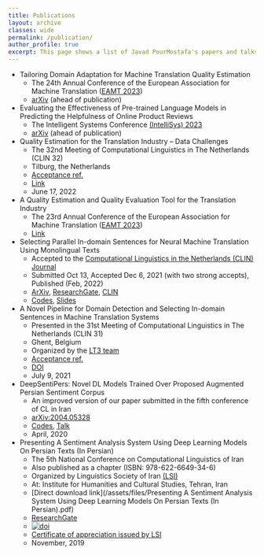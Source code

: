 ```yaml
---
title: Publications
layout: archive
classes: wide
permalink: /publication/
author_profile: true
excerpt: This page shows a list of Javad PourMostafa's papers and talks.
---
```

*   Tailoring Domain Adaptation for Machine Translation Quality Estimation
    *   The 24th Annual Conference of the European Association for Machine Translation ([EAMT 2023](https://events.tuni.fi/eamt23/))
    *    [arXiv](https://arxiv.org/abs/2304.08891) (ahead of publication)
*   Evaluating the Effectiveness of Pre-trained Language Models in Predicting the Helpfulness of Online Product Reviews
    *   The Intelligent Systems Conference [(IntelliSys) 2023](https://saiconference.com/IntelliSys) 
    *   [arXiv](https://arxiv.org/abs/2302.10199) (ahead of publication)
*   Quality Estimation for the Translation Industry – Data Challenges
    *   The 32nd Meeting of Computational Linguistics in The Netherlands (CLIN 32)
    *   Tilburg, the Netherlands
    *   [Acceptance ref.](https://clin2022.uvt.nl/clin32/programme/)
    *   [Link](https://www.researchgate.net/publication/361389091_Quality_Estimation_for_the_Translation_Industry_-_Data_Challenges)
    *   June 17, 2022
*   A Quality Estimation and Quality Evaluation Tool for the Translation Industry  
    *   The 23rd Annual Conference of the European Association for Machine Translation ([EAMT 2023](https://events.tuni.fi/eamt23/))
    *   [Link](https://aclanthology.org/2022.eamt-1.43/)   
*   Selecting Parallel In-domain Sentences for Neural Machine Translation Using Monolingual Texts
    *   Accepted to the [Computational Linguistics in the Netherlands (CLIN) Journal](https://www.clinjournal.org/)
    *   Submitted Oct 13, Accepted Dec 6, 2021 (with two strong accepts), Published (Feb, 2022)
    *   [ArXiv](http://arxiv.org/abs/2112.06096), [ResearchGate](https://www.researchgate.net/publication/357013946_Selecting_Parallel_In-domain_Sentences_for_Neural_Machine_Translation_Using_Monolingual_Texts), [CLIN](https://www.clinjournal.org/index.php/clinj/article/view/137)
    *   [Codes](https://github.com/JoyeBright/DataSelection-NMT), [Slides](https://www.researchgate.net/publication/360105031_Selecting_Parallel_In-domain_Sentences_for_Neural_Machine_Translation_NMT_Using_Monolingual_Texts)
*   A Novel Pipeline for Domain Detection and Selecting In-domain Sentences in Machine Translation Systems
    *   Presented in the 31st Meeting of Computational Linguistics in The Netherlands (CLIN 31)
    *   Ghent, Belgium
    *   Organized by the [LT3 team](https://lt3.ugent.be/)
    *   [Acceptance ref.](https://www.clin31.ugent.be/programme/)
    *   [DOI](https://doi.org/10.6084/m9.figshare.14829030)
    *   July 9, 2021
*   DeepSentiPers: Novel DL Models Trained Over Proposed Augmented Persian Sentiment Corpus
    *   An improved version of our paper submitted in the fifth conference of CL in Iran
    *   [arXiv:2004.05328](https://arxiv.org/abs/2004.05328)
    *   [Codes](https://github.com/JoyeBright/DeepSentiPers), [Talk](https://www.researchgate.net/publication/338570412_A_Deep_Persian_Sentiment_Analysis_Framework)
    *   April, 2020
*   Presenting A Sentiment Analysis System Using Deep Learning Models On Persian Texts (In Persian)
    *   The 5th National Conference on Computational Linguistics of Iran
    *   Also published as a chapter (ISBN: 978-622-6649-34-6)
    *   Organized by Linguistics Society of Iran [(LSI)](https://en.wikipedia.org/wiki/Linguistics_Society_of_Iran)
    *   At: Institute for Humanities and Cultural Studies, Tehran, Iran
    *   [Direct download link](/assets/files/Presenting A Sentiment Analysis System Using Deep Learning Models On Persian Texts (In Persian).pdf)
    *   [ResearchGate](https://www.researchgate.net/publication/335612122_Presenting_A_Sentiment_Analysis_System_Using_Deep_Learning_Models_On_Persian_Texts_In_Persian)
    *   [![doi](https://zenodo.org/badge/DOI/10.5281/zenodo.3551273.svg)](https://doi.org/10.5281/zenodo.3551273)
    *   [Certificate of appreciation issued by LSI](/assets/files/CLConference-English.pdf)
    *   November, 2019
